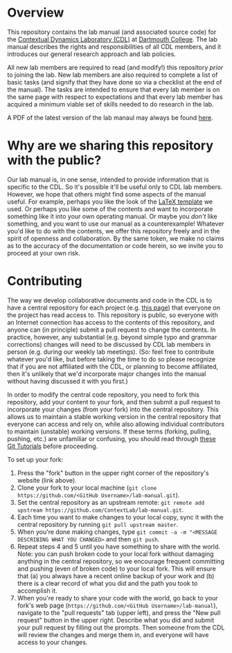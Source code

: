 # Overview

This repository contains the lab manual (and associated source code) for the [Contextual Dynamics Laboratory (CDL)](http://www.context-lab.com) at [Dartmouth College](https://www.dartmouth.edu).  The lab manual describes the rights and responsibilities of all CDL members, and it introduces our general research approach and lab policies.

All new lab members are required to read (and modify!) this repository *prior* to joining the lab.  New lab members are also required to complete a list of basic tasks (and signify that they have done so via a checklist at the end of the manual).  The tasks are intended to ensure that every lab member is on the same page with respect to expectations and that every lab member has acquired a minimum viable set of skills needed to do research in the lab.

A PDF of the latest version of the lab manaul may always be found [here](https://github.com/ContextLab/lab-manual/blob/master/lab_manual.pdf).

# Why are we sharing this repository with the public?
Our lab manual is, in one sense, intended to provide information that is specific to the CDL.  So it's possible it'll be useful only to CDL lab members.  However, we hope that others might find some aspects of the manual useful.  For example, perhaps you like the look of the [LaTeX template](https://ctan.org/pkg/tufte-latex?lang=en) we used.  Or perhaps you like some of the contents and want to incorporate something like it into your own operating manual.  Or maybe you *don't* like something, and you want to use our manual as a counterexample!  Whatever you'd like to do with the contents, we offer this repository freely and in the spirit of openness and collaboration.  By the same token, we make no claims as to the accuracy of the documentation or code herein, so we invite you to proceed at your own risk.

# Contributing
The way we  develop collaborative documents and code in the CDL is to have a central repository for each project (e.g. [this page](https://github.com/ContextLab/lab-manual)) that everyone on the project has read access to.  This repository is public, so everyone with an Internet connection has access to the contents of this repository, and anyone can (in principle) submit a pull request to change the contents.  In practice, however, any substantial (e.g. beyond simple typo and grammar corrections) changes will need to be discussed by CDL lab members in person (e.g. during our weekly lab meetings).  (So: feel free to contribute whatever you'd like, but before taking the time to do so please recognize that if you are not affiliated with the CDL, or planning to become affiliated, then it's unlikely that we'd incorporate major changes into the manual without having discussed it with you first.)

In order to modify the central code repository, you need to fork this repository, add your content to your fork, and then submit a pull request to incorporate your changes (from your fork) into the central repository.  This allows us to maintain a stable working version in the central repository that everyone can access and rely on, while also allowing individual contributors to maintain (unstable) working versions.  If these terms (forking, pulling, pushing, etc.) are unfamiliar or confusing, you should read through [these Git Tutorials](https://try.github.io/) before proceeding.

To set up your fork:
1. Press the "fork" button in the upper right corner of the repository's website (link above).
2. Clone your fork to your local machine (`git clone https://github.com/<GitHub Username>/lab-manual.git`).
3. Set the central repository as an upstream remote: `git remote add upstream https://github.com/ContextLab/lab-manual.git`.
4. Each time you want to make changes to your local copy, sync it with the central repository by running `git pull upstream master`.
5. When you're done making changes, type `git commit -a -m "<MESSAGE DESCRIBING WHAT YOU CHANGED>` and then `git push`.
6. Repeat steps 4 and 5 until you have something to share with the world.  Note: you can push broken code to your local fork without damaging anything in the central repository, so we encourage frequent committing and pushing (even of broken code) to your local fork.  This will ensure that (a) you always have a recent online backup of your work and (b) there is a clear record of what you did and the path you took to accomplish it.
7. When you're ready to share your code with the world, go back to your fork's web page (`https://github.com/<GitHub Username>/lab-manual`), navigate to the "pull requests" tab (upper left), and press the "New pull request" button in the upper right.  Describe what you did and submit your pull request by filling out the prompts.  Then someone from the CDL will review the changes and merge them in, and everyone will have access to your changes.
